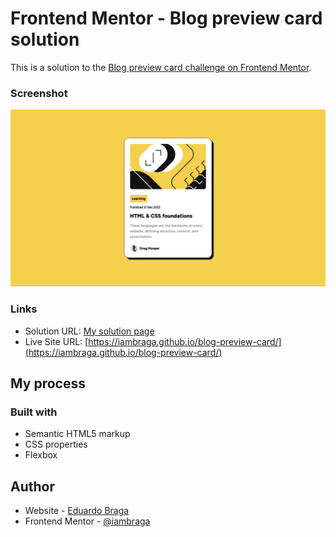 # Frontend Mentor - Blog preview card solution

This is a solution to the [Blog preview card challenge on Frontend Mentor](https://www.frontendmentor.io/challenges/blog-preview-card-ckPaj01IcS).

### Screenshot

![](./screenshot.jpg)

### Links

-   Solution URL: [My solution page](https://www.frontendmentor.io/solutions/blog-preview-card-html-css-EMvehCKaRL)
-   Live Site URL: [https://iambraga.github.io/blog-preview-card/](https://iambraga.github.io/blog-preview-card/)

## My process

### Built with

-   Semantic HTML5 markup
-   CSS properties
-   Flexbox

## Author

-   Website - [Eduardo Braga](https://github.com/iambraga)
-   Frontend Mentor - [@iambraga](https://www.frontendmentor.io/profile/iambraga)
